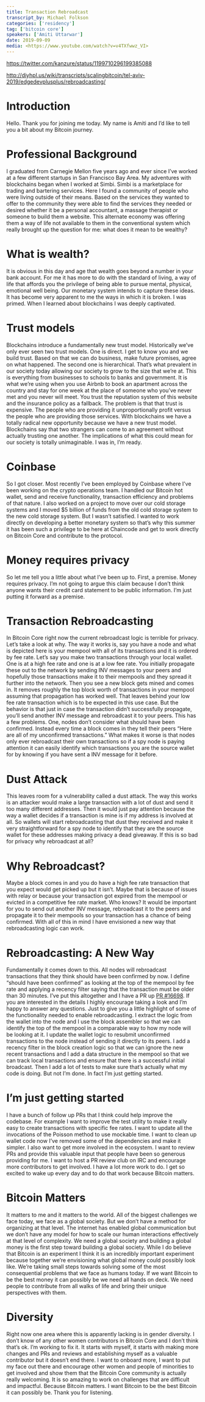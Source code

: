 ```yaml
---
title: Transaction Rebroadcast 
transcript_by: Michael Folkson
categories: ['residency']
tag: ['bitcoin core']
speakers: ['Amiti Uttarwar']
date: 2019-09-09
media: <https://www.youtube.com/watch?v=v4TXfwwz_VI>
---
```


<https://twitter.com/kanzure/status/1199710296199385088>

<http://diyhpl.us/wiki/transcripts/scalingbitcoin/tel-aviv-2019/edgedevplusplus/rebroadcasting/>

# Introduction

Hello. Thank you for joining me today. My name is Amiti and I’d like to tell you a bit about my Bitcoin journey.

# Professional Background

I graduated from Carnegie Mellon five years ago and ever since I’ve worked at a few different startups in San Francisco Bay Area. My adventures with blockchains began when I worked at Simbi. Simbi is a marketplace for trading and bartering services. Here I found a community of people who were living outside of their means. Based on the services they wanted to offer to the community they were able to find the services they needed or desired whether it be a personal accountant, a massage therapist or someone to build them a website. This alternate economy was offering them a way of life not available to them in the conventional system which really brought up the question for me: what does it mean to be wealthy? 

# What is wealth?

It is obvious in this day and age that wealth goes beyond a number in your bank account. For me it has more to do with the standard of living, a way of life that affords you the privilege of being able to pursue mental, physical, emotional well being. Our monetary system intends to capture these ideas. It has become very apparent to me the ways in which it is broken. I was primed. When I learned about blockchains I was deeply captivated. 

# Trust models

Blockchains introduce a fundamentally new trust model. Historically we’ve only ever seen two trust models. One is direct. I get to know you and we build trust. Based on that we can do business, make future promises, agree on what happened. The second one is hierarchical. That’s what prevalent in our society today allowing our society to grow to the size that we’re at. This is everything from businesses to schools to banks and government. It is what we’re using when you use Airbnb to book an apartment across the country and stay for one week at the place of someone who you’ve never met and you never will meet. You trust the reputation system of this website and the insurance policy as a fallback. The problem is that that trust is expensive. The people who are providing it unproportionally profit versus the people who are providing those services. With blockchains we have a totally radical new opportunity because we have a new trust model. Blockchains say that two strangers can come to an agreement without actually trusting one another. The implications of what this could mean for our society is totally unimaginable. I was in, I’m ready.

# Coinbase

So I got closer. Most recently I’ve been employed by Coinbase where I’ve been working on the crypto operations team. I handled our Bitcoin hot wallet, send and receive functionality, transaction efficiency and problems of that nature. I also worked on a project to move over our cold storage systems and I moved $5 billion of funds from the old cold storage system to the new cold storage system. But I wasn’t satisfied. I wanted to work directly on developing a better monetary system so that’s why this summer it has been such a privilege to be here at Chaincode and get to work directly on Bitcoin Core and contribute to the protocol.

# Money requires privacy

So let me tell you a little about what I’ve been up to. First, a premise. Money requires privacy. I’m not going to argue this claim because I don’t think anyone wants their credit card statement to be public information. I’m just putting it forward as a premise. 

# Transaction Rebroadcasting

In Bitcoin Core right now the current rebroadcast logic is terrible for privacy. Let’s take a look at why. The way it works is, say you have a node and what is depicted here is your mempool with all of its transactions and it is ordered by fee rate. Let’s say you make two transactions through your local wallet. One is at a high fee rate and one is at a low fee rate. You initially propagate these out to the network by sending INV messages to your peers and hopefully those transactions make it to their mempools and they spread it further into the network. Then you see a new block gets mined and comes in. It removes roughly the top block worth of transactions in your mempool assuming that propagation has worked well. That leaves behind your low fee rate transaction which is to be expected in this use case. But the behavior is that just in case the transaction didn’t successfully propagate, you’ll send another INV message and rebroadcast it to your peers. This has a few problems. One, nodes don’t consider what should have been confirmed. Instead every time a block comes in they tell their peers “Here are all of my unconfirmed transactions.” What makes it worse is that nodes only ever rebroadcast their own transactions so if a spy node is paying attention it can easily identify which transactions you are the source wallet for by knowing if you have sent a INV message for it before. 

# Dust Attack

This leaves room for a vulnerability called a dust attack. The way this works is an attacker would make a large transaction with a lot of dust and send it too many different addresses. Then it would just pay attention because the way a wallet decides if a transaction is mine is if my address is involved at all. So wallets will start rebroadcasting that dust they received and make it very straightforward for a spy node to identify that they are the source wallet for these addresses making privacy a dead giveaway. If this is so bad for privacy why rebroadcast at all? 

# Why Rebroadcast?

Maybe a block comes in and you do have a high fee rate transaction that you expect would get picked up but it isn’t. Maybe that is because of issues with relay or because your transaction got expired from the mempool or evicted in a competitive fee rate market. Who knows? It would be important for you to send out another INV message, rebroadcast it to the peers and propagate it to their mempools so your transaction has a chance of being confirmed. With all of this in mind I have envisioned a new way that rebroadcasting logic can work.

# Rebroadcasting: A New Way

Fundamentally it comes down to this. All nodes will rebroadcast transactions that they think should have been confirmed by now. I define “should have been confirmed” as looking at the top of the mempool by fee rate and applying a recency filter saying that the transaction must be older than 30 minutes. I’ve put this altogether and I have a PR up [PR #16698](https://github.com/bitcoin/bitcoin/pull/16698). If you are interested in the details I highly encourage taking a look and I’m happy to answer any questions. Just to give you a little highlight of some of the functionality needed to enable rebroadcasting. I extract the logic from the wallet into the node and I use the block assembler so that we can identify the top of the mempool in a comparable way to how my node will be looking at it. I update the wallet logic to resubmit unconfirmed transactions to the node instead of sending it directly to its peers. I add a recency filter in the block creation logic so that we can ignore the new recent transactions and I add a data structure in the mempool so that we can track local transactions and ensure that there is a successful initial broadcast. Then I add a lot of tests to make sure that’s actually what my code is doing. But not I’m done. In fact I’m just getting started. 

# I’m just getting started

I have a bunch of follow up PRs that I think could help improve the codebase. For example I want to improve the test utility to make it really easy to create transactions with specific fee rates. I want to update all the invocations of the Poisson method to use mockable time. I want to clean up wallet code now I’ve removed some of the dependencies and make it simpler. I also want to get more involved in the ecosystem. I want to review PRs and provide this valuable input that people have been so generous providing for me. I want to host a PR review club on IRC and encourage more contributors to get involved. I have a lot more work to do. I get so excited to wake up every day and to do that work because Bitcoin matters.

# Bitcoin Matters

It matters to me and it matters to the world. All of the biggest challenges we face today, we face as a global society. But we don’t have a method for organizing at that level. The internet has enabled global communication but we don’t have any model for how to scale our human interactions effectively at that level of complexity. We need a global society and building a global money is the first step toward building a global society. While I do believe that Bitcoin is an experiment I think it is an incredibly important experiment because together we’re envisioning what global money could possibly look like. We’re taking small steps towards solving some of the most consequential problems that we face as humans today. If we want Bitcoin to be the best money it can possibly be we need all hands on deck. We need people to contribute from all walks of life and bring their unique perspectives with them.

# Diversity

Right now one area where this is apparently lacking is in gender diversity. I don’t know of any other women contributors in Bitcoin Core and I don’t think that’s ok. I’m working to fix it. It starts with myself, it starts with making more changes and PRs and reviews and establishing myself as a valuable contributor but it doesn’t end there. I want to onboard more, I want to put my face out there and encourage other women and people of minorities to get involved and show them that the Bitcoin Core community is actually really welcoming. It is so amazing to work on challenges that are difficult and impactful. Because Bitcoin matters. I want Bitcoin to be the best Bitcoin it can possibly be. Thank you for listening.

